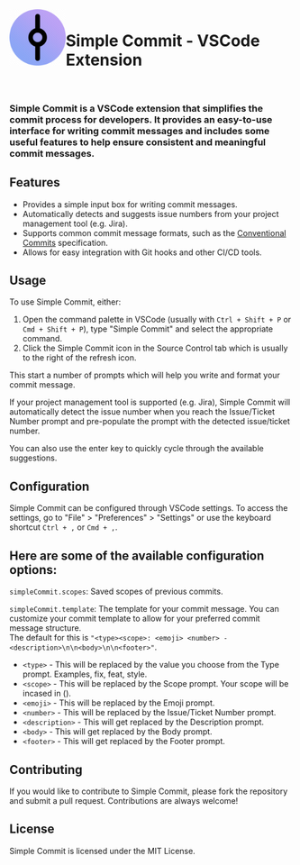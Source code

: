 <img align="left" width="100" height="100" top="100" src="assets/icon.png" alt="simple commit">

# Simple Commit - VSCode Extension

<br>

### Simple Commit is a VSCode extension that simplifies the commit process for developers. It provides an easy-to-use interface for writing commit messages and includes some useful features to help ensure consistent and meaningful commit messages.

## Features

- Provides a simple input box for writing commit messages.
- Automatically detects and suggests issue numbers from your project management tool (e.g. Jira).
- Supports common commit message formats, such as the [Conventional Commits](https://www.conventionalcommits.org/en/v1.0.0/) specification.
- Allows for easy integration with Git hooks and other CI/CD tools.

## Usage

To use Simple Commit, either: 
1. Open the command palette in VSCode (usually with `Ctrl + Shift + P` or `Cmd + Shift + P`), type "Simple Commit" and select the appropriate command. 
2. Click the Simple Commit icon in the Source Control tab which is usually to the right of the refresh icon.

This start a number of prompts which will help you write and format your commit message.

If your project management tool is supported (e.g. Jira), Simple Commit will automatically detect the issue number when you reach the Issue/Ticket Number prompt and pre-populate the prompt with the detected issue/ticket number.

You can also use the enter key to quickly cycle through the available suggestions.

## Configuration

Simple Commit can be configured through VSCode settings. To access the settings, go to "File" > "Preferences" > "Settings" or use the keyboard shortcut `Ctrl + ,` or `Cmd + ,`.

## Here are some of the available configuration options:

`simpleCommit.scopes`: Saved scopes of previous commits.

`simpleCommit.template`: The template for your commit message. You can customize your commit template to allow for your preferred commit message structure.
<br>
The default for this is `"<type><scope>: <emoji> <number> - <description>\n\n<body>\n\n<footer>"`.
- `<type>` - This will be replaced by the value you choose from the Type prompt. Examples, fix, feat, style.
- `<scope>` - This will be replaced by the Scope prompt. Your scope will be incased in ().
- `<emoji>` - This will be replaced by the Emoji prompt.
- `<number>` - This will be replaced by the Issue/Ticket Number prompt.
- `<description>` - This will get replaced by the Description prompt.
- `<body>` - This will get replaced by the Body prompt.
- `<footer>` - This will get replaced by the Footer prompt.

## Contributing

If you would like to contribute to Simple Commit, please fork the repository and submit a pull request. Contributions are always welcome!

## License
Simple Commit is licensed under the MIT License.